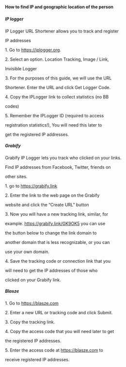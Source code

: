 #### How to find IP and geographic location of the person

##### 

##### IP logger 



IP Logger URL Shortener allows you to track and register 

IP addresses 



1\. Go to https://iplogger.org. 

2\. Select an option. Location Tracking, Image / Link, 

Invisible Logger 

3\. For the purposes of this guide, we will use the URL 

Shortener. Enter the URL and click Get Logger Code. 

4\. Copy the IPLogger link to collect statistics (no BB 

codes) 

5\. Remember the IPLogger ID (required to access 

registration statistics!), You will need this later to 

get the registered IP addresses. 



##### Grabify 

Grabify IP Logger lets you track who clicked on your links. 

Find IP addresses from Facebook, Twitter, friends on 

other sites. 



1\. go to https://grabify.link 

2\. Enter the link to the web page on the Grabify 

website and click the “Create URL” button 

3\. Now you will have a new tracking link, similar, for 

example. https://grabify.link/GK9OK5 you can use 

the button below to change the link domain to 

another domain that is less recognizable, or you can 

use your own domain. 

4\. Save the tracking code or connection link that you 

will need to get the IP addresses of those who 

clicked on your Grabify link. 



##### Blasze 

1\. Go to https://blasze.com 

2\. Enter a new URL or tracking code and click Submit. 

3\. Copy the tracking link. 

4\. Copy the access code that you will need later to get 

the registered IP addresses. 

5\. Enter the access code at https://blasze.com to 

receive registered IP addresses.

